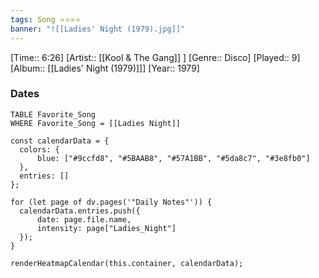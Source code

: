 ```yaml
---
tags: Song ⭐⭐⭐⭐ 
banner: "![[Ladies' Night (1979).jpg]]"
---
```

[Time:: 6:26]
[Artist:: [[Kool & The Gang]] ]
[Genre:: Disco]
[Played:: 9]
[Album:: [[Ladies' Night (1979)]]]
[Year:: 1979]
### Dates
````dataview
TABLE Favorite_Song
WHERE Favorite_Song = [[Ladies Night]]
````
  ```dataviewjs
const calendarData = { 
	colors: { 
		blue: ["#9ccfd8", "#5BAAB8", "#57A1BB", "#5da8c7", "#3e8fb0"] 
	}, 
	entries: [] 
}; 

for (let page of dv.pages('"Daily Notes"')) { 
	calendarData.entries.push({ 
		date: page.file.name, 
		intensity: page["Ladies_Night"]
	}); 
} 

renderHeatmapCalendar(this.container, calendarData);
```
